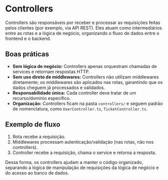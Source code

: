 # Controllers

Controllers são responsáveis por receber e processar as requisições feitas pelos clientes (por exemplo, via API REST). Eles atuam como intermediários entre as rotas e a lógica de negócio, organizando o fluxo de dados entre o frontend e o backend.

## Boas práticas

- **Sem lógica de negócio:** Controllers apenas orquestram chamadas de services e retornam respostas HTTP.
- **Sem uso direto de middlewares:** Controllers não utilizam middlewares diretamente; os middlewares são aplicados nas rotas, garantindo que os dados cheguem já processados e validados.
- **Responsabilidade única:** Cada controller deve tratar de um recurso/domínio específico.
- **Organização:** Controllers ficam na pasta `controllers/` e seguem padrão de nomenclatura, como `UserController.ts`, `TicketController.ts`.

## Exemplo de fluxo

1. Rota recebe a requisição.
2. Middlewares processam autenticação/validação (nas rotas, não nos controllers).
3. Controller recebe a requisição, chama o service e retorna a resposta.

Dessa forma, os controllers ajudam a manter o código organizado, separando a lógica de manipulação de requisições da lógica de negócio e do acesso ao banco de dados.
